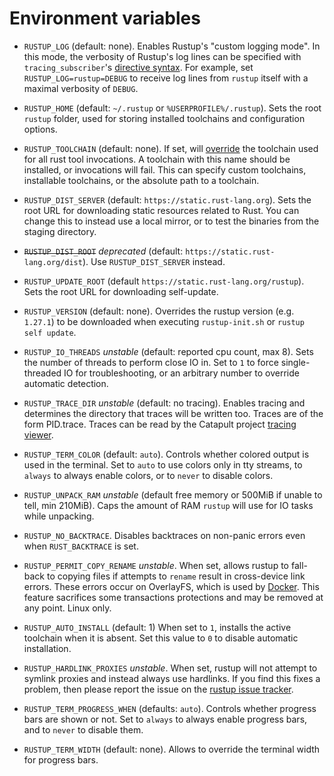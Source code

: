 # Environment variables

- `RUSTUP_LOG` (default: none). Enables Rustup's "custom logging mode". In this mode,
  the verbosity of Rustup's log lines can be specified with `tracing_subscriber`'s
  [directive syntax]. For example, set `RUSTUP_LOG=rustup=DEBUG` to receive log lines
  from `rustup` itself with a maximal verbosity of `DEBUG`.

- `RUSTUP_HOME` (default: `~/.rustup` or `%USERPROFILE%/.rustup`). Sets the
  root `rustup` folder, used for storing installed toolchains and
  configuration options.

- `RUSTUP_TOOLCHAIN` (default: none). If set, will [override] the toolchain used
  for all rust tool invocations. A toolchain with this name should be installed,
  or invocations will fail. This can specify custom toolchains, installable
  toolchains, or the absolute path to a toolchain.

- `RUSTUP_DIST_SERVER` (default: `https://static.rust-lang.org`). Sets the root
  URL for downloading static resources related to Rust. You can change this to
  instead use a local mirror, or to test the binaries from the staging
  directory.

- ~~`RUSTUP_DIST_ROOT`~~ *deprecated* (default: `https://static.rust-lang.org/dist`).
  Use `RUSTUP_DIST_SERVER` instead.

- `RUSTUP_UPDATE_ROOT` (default `https://static.rust-lang.org/rustup`). Sets
  the root URL for downloading self-update.

- `RUSTUP_VERSION` (default: none). Overrides the rustup version (e.g. `1.27.1`)
  to be downloaded when executing `rustup-init.sh` or `rustup self update`.

- `RUSTUP_IO_THREADS` *unstable* (default: reported cpu count, max 8). Sets the
  number of threads to perform close IO in. Set to `1` to force
  single-threaded IO for troubleshooting, or an arbitrary number to override
  automatic detection.

- `RUSTUP_TRACE_DIR` *unstable* (default: no tracing). Enables tracing and
  determines the directory that traces will be written too. Traces are of the
  form PID.trace. Traces can be read by the Catapult project [tracing viewer].

- `RUSTUP_TERM_COLOR` (default: `auto`). Controls whether colored output is used in the terminal.
  Set to `auto` to use colors only in tty streams, to `always` to always enable colors,
  or to `never` to disable colors.

- `RUSTUP_UNPACK_RAM` *unstable* (default free memory or 500MiB if unable to tell, min 210MiB). Caps the amount of
  RAM `rustup` will use for IO tasks while unpacking.

- `RUSTUP_NO_BACKTRACE`. Disables backtraces on non-panic errors even when
  `RUST_BACKTRACE` is set.

- `RUSTUP_PERMIT_COPY_RENAME` *unstable*. When set, allows rustup to fall-back
  to copying files if attempts to `rename` result in cross-device link
  errors. These errors occur on OverlayFS, which is used by [Docker][dc]. This
  feature sacrifices some transactions protections and may be removed at any
  point. Linux only.

- `RUSTUP_AUTO_INSTALL` (default: 1) When set to `1`, installs the active
  toolchain when it is absent. Set this value to `0` to disable automatic
  installation.

- `RUSTUP_HARDLINK_PROXIES` *unstable*. When set, rustup will not attempt to
  symlink proxies and instead always use hardlinks. If you find this fixes
  a problem, then please report the issue on the [rustup issue tracker].

- `RUSTUP_TERM_PROGRESS_WHEN` (defaults: `auto`). Controls whether progress bars are shown or not.
  Set to `always` to always enable progress bars, and to `never` to disable them.

- `RUSTUP_TERM_WIDTH` (default: none). Allows to override the terminal width for progress bars.

[directive syntax]: https://docs.rs/tracing-subscriber/latest/tracing_subscriber/filter/struct.EnvFilter.html#directives
[dc]: https://docs.docker.com/storage/storagedriver/overlayfs-driver/#modifying-files-or-directories
[override]: overrides.md
[tracing viewer]: https://github.com/catapult-project/catapult/blob/master/tracing/README.md
[rustup issue tracker]: https://github.com/rust-lang/rustup/issues
